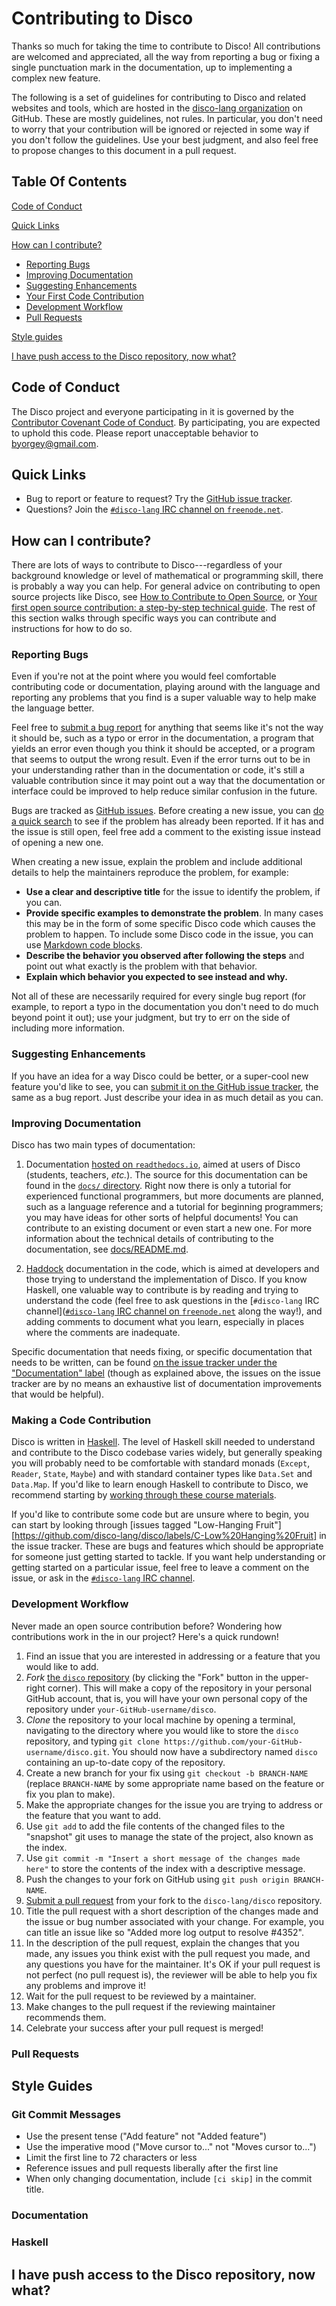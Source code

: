 # Contributing to Disco

Thanks so much for taking the time to contribute to Disco!  All
contributions are welcomed and appreciated, all the way from reporting
a bug or fixing a single punctuation mark in the documentation, up to
implementing a complex new feature.

The following is a set of guidelines for contributing to Disco and
related websites and tools, which are hosted in the [disco-lang
organization](https://github.com/disco-lang) on GitHub. These are
mostly guidelines, not rules.  In particular, you don't need to worry
that your contribution will be ignored or rejected in some way if you
don't follow the guidelines. Use your best judgment, and also feel
free to propose changes to this document in a pull request.

## Table Of Contents

[Code of Conduct](#code-of-conduct)

[Quick Links](#quick-links)

[How can I contribute?](#how-can-i-contribute)
  * [Reporting Bugs](#reporting-bugs)
  * [Improving Documentation](#improving-documentation)
  * [Suggesting Enhancements](#suggesting-enhancements)
  * [Your First Code Contribution](#your-first-code-contribution)
  * [Development Workflow](#development-workflow)
  * [Pull Requests](#pull-requests)

[Style guides](#styleguides)

[I have push access to the Disco repository, now what?](#i-have-push-access-to-the-disco-repository-now-what)

## Code of Conduct

The Disco project and everyone participating in it is governed by the
[Contributor Covenant Code of Conduct](CODE_OF_CONDUCT.md). By
participating, you are expected to uphold this code. Please report
unacceptable behavior to [byorgey@gmail.com](mailto:byorgey@gmail.com).

## Quick Links

* Bug to report or feature to request? Try the [GitHub issue
  tracker](https://github.com/disco-lang/disco/issues).
* Questions? Join the [`#disco-lang` IRC channel on
  `freenode.net`](https://webchat.freenode.net/#disco-lang).

## How can I contribute?

There are lots of ways to contribute to Disco---regardless of your
background knowledge or level of mathematical or programming skill,
there is probably a way you can help.  For general advice on
contributing to open source projects like Disco, see [How to
Contribute to Open
Source](https://opensource.guide/how-to-contribute/), or [Your first
open source contribution: a step-by-step technical
guide](https://medium.com/@jenweber/your-first-open-source-contribution-a-step-by-step-technical-guide-d3aca55cc5a6).
The rest of this section walks through specific ways you can
contribute and instructions for how to do so.

### Reporting Bugs

Even if you're not at the point where you would feel comfortable
contributing code or documentation, playing around with the language
and reporting any problems that you find is a super valuable way to
help make the language better.

Feel free to [submit a bug
report](https://github.com/disco-lang/disco/issues) for anything that
seems like it's not the way it should be, such as a typo or error in
the documentation, a program that yields an error even though you
think it should be accepted, or a program that seems to output the
wrong result.  Even if the error turns out to be in your understanding
rather than in the documentation or code, it's still a valuable
contribution since it may point out a way that the documentation or
interface could be improved to help reduce similar confusion in the
future.

Bugs are tracked as [GitHub
issues](https://github.com/disco-lang/disco/issues).  Before creating
a new issue, you can [do a quick
search](https://github.com/search?q=+is%3Aissue+user%3Adisco-lang) to
see if the problem has already been reported.  If it has and the issue
is still open, feel free add a comment to the existing issue instead
of opening a new one.

When creating a new issue, explain the problem and include additional
details to help the maintainers reproduce the problem, for example:

* **Use a clear and descriptive title** for the issue to identify the
  problem, if you can.
* **Provide specific examples to demonstrate the problem**. In many
  cases this may be in the form of some specific Disco code which
  causes the problem to happen.  To include some Disco code in the
  issue, you can use [Markdown code
  blocks](https://help.github.com/articles/markdown-basics/#multiple-lines).
* **Describe the behavior you observed after following the steps** and
  point out what exactly is the problem with that behavior.
* **Explain which behavior you expected to see instead and why.**

Not all of these are necessarily required for every single bug report
(for example, to report a typo in the documentation you don't need to
do much beyond point it out); use your judgment, but try to err on the
side of including more information.

### Suggesting Enhancements

If you have an idea for a way Disco could be better, or a super-cool
new feature you'd like to see, you can [submit it on the GitHub issue
tracker](https://github.com/disco-lang/disco/issues), the same as a
bug report.  Just describe your idea in as much detail as you can.

### Improving Documentation

Disco has two main types of documentation:

1. Documentation [hosted on
   `readthedocs.io`](https://disco-lang.readthedocs.io/en/latest/),
   aimed at users of Disco (students, teachers, *etc.*).  The source
   for this documentation can be found in the [`docs/`
   directory](https://github.com/disco-lang/disco/tree/master/docs).
   Right now there is only a tutorial for experienced functional
   programmers, but more documents are planned, such as a language
   reference and a tutorial for beginning programmers; you may have
   ideas for other sorts of helpful documents!  You can contribute to
   an existing document or even start a new one.  For more information
   about the technical details of contributing to the documentation,
   see [docs/README.md](docs/README.md).

2. [Haddock](https://www.haskell.org/haddock/) documentation in the
   code, which is aimed at developers and those trying to understand
   the implementation of Disco.  If you know Haskell, one valuable way
   to contribute is by reading and trying to understand the code (feel
   free to ask questions in the [`#disco-lang` IRC
   channel]([`#disco-lang` IRC channel on
   `freenode.net`](https://webchat.freenode.net/#disco-lang) along the
   way!), and adding comments to document what you learn, especially
   in places where the comments are inadequate.

Specific documentation that needs fixing, or specific documentation
that needs to be written, can be found [on the issue tracker under the
"Documentation"
label](https://github.com/disco-lang/disco/labels/Z-Documentation)
(though as explained above, the issues on the issue tracker are by no
means an exhaustive list of documentation improvements that would be
helpful).

### Making a Code Contribution

Disco is written in [Haskell](http://haskell.org).  The level of
Haskell skill needed to understand and contribute to the Disco
codebase varies widely, but generally speaking you will probably need
to be comfortable with standard monads (`Except`, `Reader`, `State`,
`Maybe`) and with standard container types like `Data.Set` and
`Data.Map`.  If you'd like to learn enough Haskell to contribute to
Disco, we recommend starting by [working through these course
materials](https://www.cis.upenn.edu/~cis194/spring13/).

If you'd like to contribute some code but are unsure where to begin,
you can start by looking through [issues tagged "Low-Hanging
Fruit"][https://github.com/disco-lang/disco/labels/C-Low%20Hanging%20Fruit]
in the issue tracker.  These are bugs and features which should be
appropriate for someone just getting started to tackle.  If you want
help understanding or getting started on a particular issue, feel free
to leave a comment on the issue, or ask in the [`#disco-lang` IRC
channel](https://webchat.freenode.net/#disco-lang).

### Development Workflow

Never made an open source contribution before? Wondering how
contributions work in the in our project? Here's a quick rundown!

1. Find an issue that you are interested in addressing or a feature
   that you would like to add.
1. *Fork* [the `disco` repository](https://github.com/disco-lang/disco)
   (by clicking the "Fork" button in the upper-right corner).  This
   will make a copy of the repository in your personal GitHub account,
   that is, you will have your own personal copy of the repository
   under `your-GitHub-username/disco`.
1. *Clone* the repository to your local machine by opening a terminal,
   navigating to the directory where you would like to store the
   `disco` repository, and typing `git clone
   https://github.com/your-GitHub-username/disco.git`.  You should now
   have a subdirectory named `disco` containing an up-to-date copy of
   the repository.
1. Create a new branch for your fix using `git checkout -b
   BRANCH-NAME` (replace `BRANCH-NAME` by some appropriate name based on
   the feature or fix you plan to make).
1. Make the appropriate changes for the issue you are trying to
   address or the feature that you want to add.
1. Use `git add` to add the file contents of the changed files to the
   "snapshot" git uses to manage the state of the project, also known
   as the index.
1. Use `git commit -m "Insert a short message of the changes made
   here"` to store the contents of the index with a descriptive
   message.
1. Push the changes to your fork on GitHub using `git push origin BRANCH-NAME`.
1. [Submit a pull
   request](https://docs.github.com/en/github/collaborating-with-issues-and-pull-requests/creating-a-pull-request-from-a-fork)
   from your fork to the `disco-lang/disco` repository.
1. Title the pull request with a short description of the changes made
   and the issue or bug number associated with your change. For
   example, you can title an issue like so "Added more log output to
   resolve #4352".
1. In the description of the pull request, explain the changes that
   you made, any issues you think exist with the pull request you
   made, and any questions you have for the maintainer. It's OK if
   your pull request is not perfect (no pull request is), the reviewer
   will be able to help you fix any problems and improve it!
1. Wait for the pull request to be reviewed by a maintainer.
1. Make changes to the pull request if the reviewing maintainer
   recommends them.
1. Celebrate your success after your pull request is merged!

### Pull Requests

<!-- The process described here has several goals: -->

<!-- - Maintain Atom's quality -->
<!-- - Fix problems that are important to users -->
<!-- - Engage the community in working toward the best possible Atom -->
<!-- - Enable a sustainable system for Atom's maintainers to review contributions -->

<!-- Please follow these steps to have your contribution considered by the maintainers: -->

<!-- 1. Follow all instructions in [the template](PULL_REQUEST_TEMPLATE.md) -->
<!-- 2. Follow the [styleguides](#styleguides) -->
<!-- 3. After you submit your pull request, verify that all [status checks](https://help.github.com/articles/about-status-checks/) are passing <details><summary>What if the status checks are failing?</summary>If a status check is failing, and you believe that the failure is unrelated to your change, please leave a comment on the pull request explaining why you believe the failure is unrelated. A maintainer will re-run the status check for you. If we conclude that the failure was a false positive, then we will open an issue to track that problem with our status check suite.</details> -->

<!-- While the prerequisites above must be satisfied prior to having your pull request reviewed, the reviewer(s) may ask you to complete additional design work, tests, or other changes before your pull request can be ultimately accepted. -->

## Style Guides

### Git Commit Messages

* Use the present tense ("Add feature" not "Added feature")
* Use the imperative mood ("Move cursor to..." not "Moves cursor to...")
* Limit the first line to 72 characters or less
* Reference issues and pull requests liberally after the first line
* When only changing documentation, include `[ci skip]` in the commit title.

### Documentation



### Haskell

## I have push access to the Disco repository, now what?


